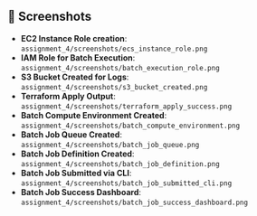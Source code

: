 ## 📸 Screenshots

- **EC2 Instance Role creation**: `assignment_4/screenshots/ecs_instance_role.png`
- **IAM Role for Batch Execution**: `assignment_4/screenshots/batch_execution_role.png`
- **S3 Bucket Created for Logs**: `assignment_4/screenshots/s3_bucket_created.png`
- **Terraform Apply Output**: `assignment_4/screenshots/terraform_apply_success.png`
- **Batch Compute Environment Created**: `assignment_4/screenshots/batch_compute_environment.png`
- **Batch Job Queue Created**: `assignment_4/screenshots/batch_job_queue.png`
- **Batch Job Definition Created**: `assignment_4/screenshots/batch_job_definition.png`
- **Batch Job Submitted via CLI**: `assignment_4/screenshots/batch_job_submitted_cli.png`
- **Batch Job Success Dashboard**: `assignment_4/screenshots/batch_job_success_dashboard.png`
